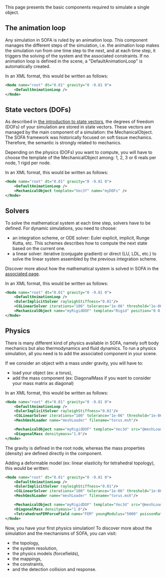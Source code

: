 This page presents the basic components required to simulate a single object.

The animation loop
------------------

Any simulation in SOFA is ruled by an animation loop. This component manages the different steps of the simulation, i.e. the animation loop makes the simulation run from one time step to the next, and at each time step, it triggers the solving of the system and the associated constraints. If no animation loop is defined in the scene, a "DefaultAnimationLoop" is automatically created.

In an XML format, this would be written as follows:
```xml
<Node name="root" dt="0.01" gravity="0 -9.81 0">
    <DefaultAnimationLoop />
</Node>
```

State vectors (DOFs)
--------------------

As described in [the introduction to state vectors](./../mechanicalobject/#state-vectors), the degrees of freedom (DOFs) of your simulation are stored in state vectors. These vectors are managed by the main component of a simulation: the MechanicalObject. The SOFA framework was historically focused on soft tissue mechanics. Therefore, the semantic is strongly related to mechanics.

Depending on the physics (DOFs) you want to compute, you will have to choose the template of the MechanicalObject among: 1, 2, 3 or 6 reals per node, 1 rigid per node.

In an XML format, this would be written as follows:
```xml
<Node name="root" dt="0.01" gravity="0 -9.81 0">
    <DefaultAnimationLoop />
    <MechanicalObject template="Vec3f" name="myDOFs" />
</Node>
```

Solvers
-------

To solve the mathematical system at each time step, solvers have to be defined. For dynamic simulations, you need to choose:

*   an integration scheme, or ODE solver: Euler explicit, implicit, Runge Kutta, etc. This schemes describes how to compute the next state based on the current one.
*   a linear solver: iterative (conjugate gradient) or direct (LU, LDL, etc.) to solve the linear system assembled by the previous integration scheme.

Discover more about how the mathematical system is solved in SOFA in the [associated page](./../system-resolution/integration-scheme/).

In an XML format, this would be written as follows:
```xml
<Node name="root" dt="0.01" gravity="0 -9.81 0">
    <DefaultAnimationLoop />
    <EulerImplicitSolver rayleighStiffness="0.01"/>
    <CGLinearSolver iterations="100" tolerance="1e-06" threshold="1e-06"/>
    <MechanicalObject name="myRigidDOF" template="Rigid" position="0 0 0 0 0 0 0" />
</Node>
```

Physics
-------

There is many different kind of physics available in SOFA, namely soft body mechanics but also thermodynamics and fluid dynamics. To run a physics simulation, all you need is to add the associated component in your scene.

If we consider an object with a mass under gravity, you will have to:

*   load your object (ex: a torus),
*   add the mass component (ex: DiagonalMass if you want to consider your mass matrix as diagonal)

In an XML format, this would be written as follows:
```xml
<Node name="root" dt="0.01" gravity="0 -9.81 0">
    <DefaultAnimationLoop />
    <EulerImplicitSolver rayleighStiffness="0.01"/>
    <CGLinearSolver iterations="100" tolerance="1e-06" threshold="1e-06"/>
    <MeshGmshLoader name="meshLoader" filename="torus.msh"/>

    <MechanicalObject name="myRigidDOF" template="Vec3d" src="@meshLoader" />
    <DiagonalMass densitymass="1.0"/>
</Node>
```

The gravity is defined in the root node, whereas the mass properties (density) are defined directly in the component.

Adding a deformable model (ex: linear elasticity for tetrahedral topology), this would be written:
```xml
<Node name="root" dt="0.01" gravity="0 -9.81 0">
    <DefaultAnimationLoop />
    <EulerImplicitSolver rayleighStiffness="0.01"/>
    <CGLinearSolver iterations="100" tolerance="1e-06" threshold="1e-06"/>
    <MeshGmshLoader name="meshLoader" filename="torus.msh"/>

    <MechanicalObject name="myRigidDOF" template="Vec3d" src="@meshLoader" />
    <DiagonalMass densitymass="1.0"/>
    <TetrahedronFEMForceField name="FEM" youngModulus="5000" poissonRatio="0.45"/>
</Node>
```

Now, you have your first physics simulation! To discover more about the simulation and the mechanisms of SOFA, you can visit:

*   the topology,
*   the system resolution,
*   the physics models (forcefields),
*   the mappings,
*   the constraints,
*   and the detection collision and response.
